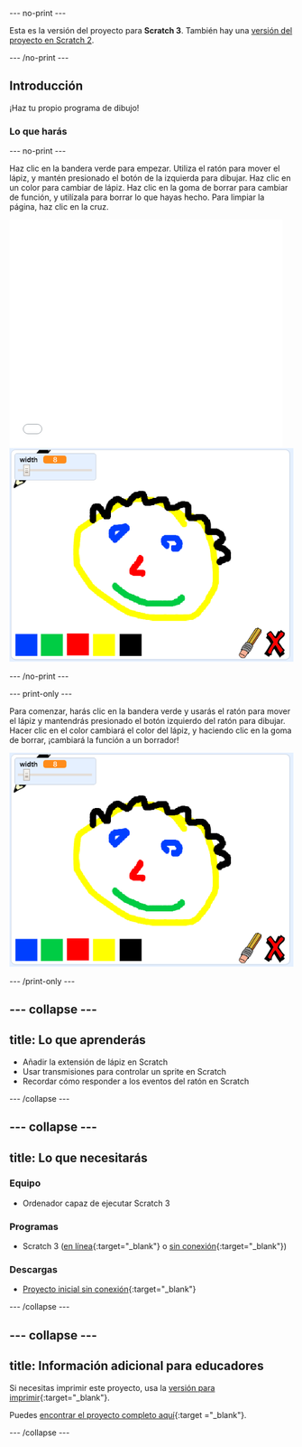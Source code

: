\--- no-print \---

Esta es la versión del proyecto para **Scratch 3**. También hay una [versión del proyecto en Scratch 2](https://projects.raspberrypi.org/en/projects/paint-box-scratch2).

\--- /no-print \---

## Introducción

¡Haz tu propio programa de dibujo!

### Lo que harás

\--- no-print \---

Haz clic en la bandera verde para empezar. Utiliza el ratón para mover el lápiz, y mantén presionado el botón de la izquierda para dibujar. Haz clic en un color para cambiar de lápiz. Haz clic en la goma de borrar para cambiar de función, y utilízala para borrar lo que hayas hecho. Para limpiar la página, haz clic en la cruz.

<div class="scratch-preview">
  <iframe allowtransparency="true" width="485" height="402" src="//scratch.mit.edu/projects/embed/267243161/?autostart=false" frameborder="0" scrolling="no"></iframe>
  <img src="images/showcase.png">
</div>

\--- /no-print \---

\--- print-only \---

Para comenzar, harás clic en la bandera verde y usarás el ratón para mover el lápiz y mantendrás presionado el botón izquierdo del ratón para dibujar. Hacer clic en el color cambiará el color del lápiz, y haciendo clic en la goma de borrar, ¡cambiará la función a un borrador!

![exposición](images/showcase.png)

\--- /print-only \---

## \--- collapse \---

## title: Lo que aprenderás

+ Añadir la extensión de lápiz en Scratch
+ Usar transmisiones para controlar un sprite en Scratch
+ Recordar cómo responder a los eventos del ratón en Scratch

\--- /collapse \---

## \--- collapse \---

## title: Lo que necesitarás

### Equipo

+ Ordenador capaz de ejecutar Scratch 3

### Programas

+ Scratch 3 ([en línea](http://rpf.io/scratchon){:target="_blank"} o [sin conexión](http://rpf.io/scratchoff){:target="_blank"})

### Descargas

+ [Proyecto inicial sin conexión](http://rpf.io/p/en/paint-box-go){:target="_blank"}

\--- /collapse \---

## \--- collapse \---

## title: Información adicional para educadores

Si necesitas imprimir este proyecto, usa la [versión para imprimir](https://projects.raspberrypi.org/en/projects/paint-box/print){:target="_blank"}.

Puedes [encontrar el proyecto completo aquí](http://rpf.io/p/en/paint-box-get){:target ="_blank"}.

\--- /collapse \---